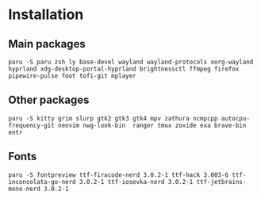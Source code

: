 # Installation 

## Main packages
`paru -S paru zsh ly base-devel wayland wayland-protocols xorg-wayland hyprland xdg-desktop-portal-hyprland brightnessctl ffmpeg firefox pipewire-pulse foot tofi-git mplayer`


## Other packages 
`paru -S kitty grim slurp gtk2 gtk3 gtk4 mpv zathura ncmpcpp autocpu-frequency-git neovim nwg-look-bin  ranger tmux zoxide exa brave-bin entr`

## Fonts 
`paru -S fontpreview ttf-firacode-nerd 3.0.2-1 ttf-hack 3.003-6 ttf-inconsolata-go-nerd 3.0.2-1 ttf-iosevka-nerd 3.0.2-1 ttf-jetbrains-mono-nerd 3.0.2-1`
